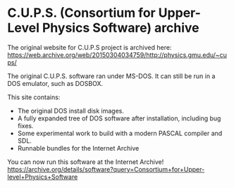 # C.U.P.S. (Consortium for Upper-Level Physics Software) archive

The original website for C.U.P.S project is archived here:
https://web.archive.org/web/20150304034759/http://physics.gmu.edu/~cups/

The original C.U.P.S. software ran under MS-DOS.  It can still be run in a DOS emulator, such as DOSBOX.

This site contains:
  - The original DOS install disk images.
  - A fully expanded tree of DOS software after installation, including bug fixes.
  - Some experimental work to build with a modern PASCAL compiler and SDL.
  - Runnable bundles for the Internet Archive

You can now run this software at the Internet Archive!
https://archive.org/details/software?query=Consortium+for+Upper-level+Physics+Software

